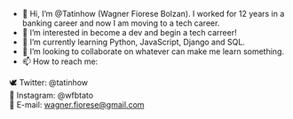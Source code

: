 - 👋 Hi, I’m @Tatinhow (Wagner Fiorese Bolzan). I worked for 12 years in a banking career and now I am moving to a tech career.
- 👀 I’m interested in become a dev and begin a tech carreer!
- 🌱 I’m currently learning Python, JavaScript, Django and SQL.
- 💞️ I’m looking to collaborate on whatever can make me learn something.
- 📫 How to reach me: 
  
 :dove: Twitter: @tatinhow  
 :camera_flash: Instagram: @wfbtato  
 :e-mail: E-mail: wagner.fiorese@gmail.com  

<!---
Tatinhow/Tatinhow is a ✨ special ✨ repository because its `README.md` (this file) appears on your GitHub profile.
You can click the Preview link to take a look at your changes.
--->

